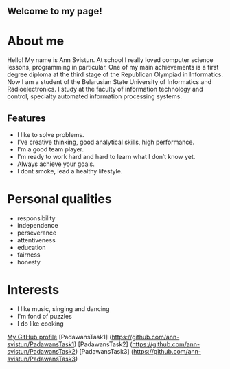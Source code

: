 ## Welcome to my page!

# About me
 Hello!  My name is Ann Svistun.  At school I really loved computer science lessons, programming in particular. One of my main achievements is a first degree diploma at the third stage of the Republican Olympiad in Informatics. Now I am a student of the Belarusian State University of Informatics and Radioelectronics.  I study at the faculty of information technology and control, specialty automated information processing systems.

## Features
 - I like to solve problems.  
 - I've creative thinking, good analytical skills, high performance.  
 - I'm a good team player.
 - I'm ready to work hard and hard to learn what I don’t know yet.  
 - Always achieve your goals.
 - I dont smoke, lead a healthy lifestyle.
 
# Personal qualities
 - responsibility
 - independence
 - perseverance
 - attentiveness
 - education
 - fairness
 - honesty
 
# Interests
 - I like music, singing and dancing
 - I'm fond of puzzles
 - I do like cooking
 
 [My GitHub profile](https://github.com/ann-svistun)
 [PadawansTask1] (https://github.com/ann-svistun/PadawansTask1)
 [PadawansTask2] (https://github.com/ann-svistun/PadawansTask2)
 [PadawansTask3] (https://github.com/ann-svistun/PadawansTask3)
